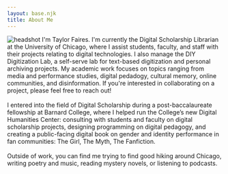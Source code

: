 ```yaml
---
layout: base.njk
title: About Me
---
```


<img src="{{' /img/fairesheadshot.jpg' | url }}" alt="headshot" class="headshot">
I'm Taylor Faires. I'm currently the Digital Scholarship Librarian at the University of Chicago, where I assist students, faculty, and staff with their projects relating to digital technologies. I also manage the DIY Digitization Lab, a self-serve lab for text-based digitization and personal archiving projects. My academic work focuses on topics ranging from media and performance studies, digital pedadogy, cultural memory, online communities, and disinformation. If you're interested in collaborating on a project, please feel free to reach out!
<br><br>
I entered into the field of Digital Scholarship during a post-baccalaureate fellowship at Barnard College, where I helped run the College’s new Digital Humanities Center: consulting with students and faculty on digital scholarship projects, designing programming on digital pedagogy, and creating a public-facing digital book on gender and identity performance in fan communities: The Girl, The Myth, The Fanfiction.
<br><br>
Outside of work, you can find me trying to find good hiking around Chicago, writing poetry and music, reading mystery novels, or listening to podcasts. 
